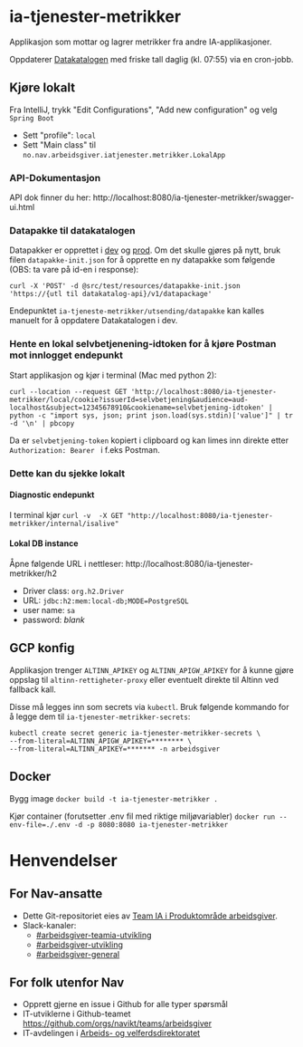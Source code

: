 # ia-tjenester-metrikker

Applikasjon som mottar og lagrer metrikker fra andre IA-applikasjoner.

Oppdaterer [Datakatalogen](https://data.intern.nav.no/datapakke/76cbb88ca1cd3d335810aec71c587aa1#) med friske tall
daglig (kl. 07:55) via en cron-jobb.

## Kjøre lokalt

Fra IntelliJ, trykk "Edit Configurations", "Add new configuration" og velg `Spring Boot`

- Sett "profile": `local`
- Sett "Main class" til `no.nav.arbeidsgiver.iatjenester.metrikker.LokalApp`

### API-Dokumentasjon

API dok finner du her: http://localhost:8080/ia-tjenester-metrikker/swagger-ui.html

### Datapakke til datakatalogen

Datapakker er opprettet i [dev](https://data.dev.intern.nav.no/datapakke/219e562d893afbc8307b5f4e8b210baa#) og
[prod](https://data.intern.nav.no/datapakke/76cbb88ca1cd3d335810aec71c587aa1#). Om det skulle gjøres på nytt, bruk filen
`datapakke-init.json` for å opprette en ny datapakke som følgende (OBS: ta vare på id-en i response):

```
curl -X 'POST' -d @src/test/resources/datapakke-init.json 'https://{utl til datakatalog-api}/v1/datapackage'
```

Endepunktet `ia-tjeneste-metrikker/utsending/datapakke` kan kalles manuelt for å oppdatere Datakatalogen i dev.

### Hente en lokal selvbetjenening-idtoken for å kjøre Postman mot innlogget endepunkt

Start applikasjon og kjør i terminal (Mac med python 2):

`curl --location --request GET 'http://localhost:8080/ia-tjenester-metrikker/local/cookie?issuerId=selvbetjening&audience=aud-localhost&subject=12345678910&cookiename=selvbetjening-idtoken' | python -c "import sys, json; print json.load(sys.stdin)['value']" | tr -d '\n' | pbcopy`

Da er `selvbetjening-token` kopiert i clipboard og kan limes inn direkte etter `Authorization: Bearer ` i f.eks Postman.

### Dette kan du sjekke lokalt

#### Diagnostic endepunkt
I terminal kjør
`curl -v  -X GET "http://localhost:8080/ia-tjenester-metrikker/internal/isalive"`

#### Lokal DB instance
Åpne følgende URL i nettleser: http://localhost:8080/ia-tjenester-metrikker/h2 
 - Driver class: `org.h2.Driver`
 - URL: `jdbc:h2:mem:local-db;MODE=PostgreSQL`
 - user name: `sa`
 - password: _blank_

## GCP konfig
Applikasjon trenger `ALTINN_APIKEY` og `ALTINN_APIGW_APIKEY` for å kunne gjøre oppslag til `altinn-rettigheter-proxy` eller eventuelt direkte til Altinn ved fallback kall.

Disse må legges inn som secrets via `kubectl`. Bruk følgende kommando for å legge dem til `ia-tjenester-metrikker-secrets`: 
```
kubectl create secret generic ia-tjenester-metrikker-secrets \
--from-literal=ALTINN_APIGW_APIKEY=******** \
--from-literal=ALTINN_APIKEY=******* -n arbeidsgiver
```


## Docker
Bygg image
`docker build -t ia-tjenester-metrikker .`

Kjør container (forutsetter .env fil med riktige miljøvariabler)
`docker run --env-file=./.env -d -p 8080:8080 ia-tjenester-metrikker`


# Henvendelser

## For Nav-ansatte
* Dette Git-repositoriet eies av [Team IA i Produktområde arbeidsgiver](https://navno.sharepoint.com/sites/intranett-prosjekter-og-utvikling/SitePages/Produktomr%C3%A5de-arbeidsgiver.aspx).
* Slack-kanaler:
  * [#arbeidsgiver-teamia-utvikling](https://nav-it.slack.com/archives/C016KJA7CFK)
  * [#arbeidsgiver-utvikling](https://nav-it.slack.com/archives/CD4MES6BB)
  * [#arbeidsgiver-general](https://nav-it.slack.com/archives/CCM649PDH)

## For folk utenfor Nav
* Opprett gjerne en issue i Github for alle typer spørsmål
* IT-utviklerne i Github-teamet https://github.com/orgs/navikt/teams/arbeidsgiver
* IT-avdelingen i [Arbeids- og velferdsdirektoratet](https://www.nav.no/no/NAV+og+samfunn/Kontakt+NAV/Relatert+informasjon/arbeids-og-velferdsdirektoratet-kontorinformasjon)
